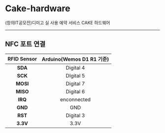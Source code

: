 # Cake-hardware
(창의IT공모전)디미고 실 사용 예약 서비스 CAKE 하드웨어

---

## NFC 포트 연결

|<center>RFID Sensor</center>|<center>Arduino(Wemos D1 R1 기준)</center>| 
|:--------:|:--------:|
|**SDA** | <center>Digital 4</center> |
|**SCK** | <center>DIgital 5</center> |
|**MOSI** | <center>Digital 7</center> |
|**MISO** | <center>Digital 6</center> |
|**IRQ** | <center>enconnected</center> |
|**GND** | <center>GND</center> |
|**RST** | <center>Digital 3</center> |
|**3.3V** | <center>3.3V</center> |